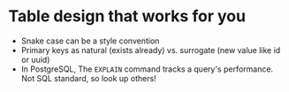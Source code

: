 # Table design that works for you 
- Snake case can be a style convention 
- Primary keys as natural (exists already) vs. surrogate (new value like id or uuid)
- In PostgreSQL, The `EXPLAIN` command tracks a query's performance. Not SQL standard, so look up others! 